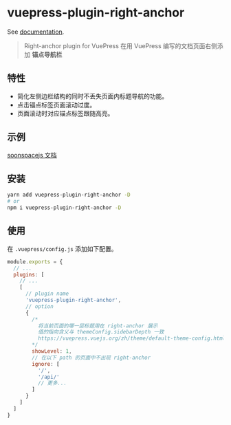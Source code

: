 # vuepress-plugin-right-anchor

See [documentation](https://github.com/xuekai-china/vuepress-plugin-right-anchor).

> Right-anchor plugin for VuePress
> 在用 VuePress 编写的文档页面右侧添加 **锚点导航栏**

## 特性
  - 简化左侧边栏结构的同时不丢失页面内标题导航的功能。
  - 点击锚点标签页面滚动过度。
  - 页面滚动时对应锚点标签跟随高亮。

## 示例
  [soonspacejs 文档](http://www.xwbuilders.com:9018/soonspacejs/Docs/api/sbm.html)

## 安装
```bash
yarn add vuepress-plugin-right-anchor -D
# or
npm i vuepress-plugin-right-anchor -D
```

## 使用
在 `.vuepress/config.js` 添加如下配置。 
```js
module.exports = {
  // ...
  plugins: [
    // ...
    [
      // plugin name
      'vuepress-plugin-right-anchor',
      // option
      {
        /*
          将当前页面的哪一层标题用在 right-anchor 展示
          值的指向含义与 themeConfig.sidebarDepth 一致
          https://vuepress.vuejs.org/zh/theme/default-theme-config.html#%E4%BE%A7%E8%BE%B9%E6%A0%8F
        */
        showLevel: 1,
        // 在以下 path 的页面中不出现 right-anchor
        ignore: [
          '/',
          '/api/'
          // 更多...
        ]
      }
    ]
  ]
}
```
